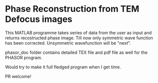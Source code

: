 # Phase Reconstruction from TEM Defocus images


This MATLAB programme takes series of data from the user as input and returns recostructed phase image. Till now only symmetric wave function has been corrected. Unsymmetric wavefunction will be "next".

phasor_doc folder contains detailed TEX file and pdf file as well for the PHASOR program.

Would try to make it full fledged program when I get time.

PR welcome!


